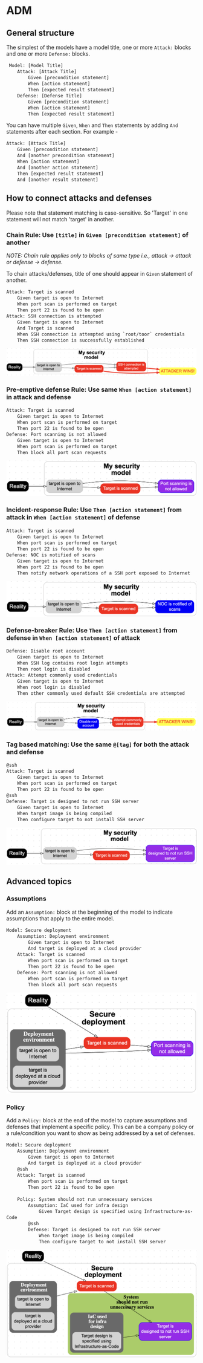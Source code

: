 # ADM

## General structure

The simplest of the models have a model title, one or more `Attack:` blocks and one or more `Defense:` blocks.

```
 Model: [Model Title]
    Attack: [Attack Title]
        Given [precondition statement]
        When [action statement]
        Then [expected result statement]
    Defense: [Defense Title]
        Given [precondition statement]
        When [action statement]
        Then [expected result statement]
```

You can have multiple `Given`, `When` and `Then` statements by adding `And` statements after each section. For example -
```
Attack: [Attack Title]
    Given [precondition statement]
    And [another precondition statement]
    When [action statement]
    And [another action statement]
    Then [expected result statement]
    And [another result statement]
```

## How to connect attacks and defenses

Please note that statement matching is case-sensitive. So 'Target' in one statement will not match 'target' in another.

### **Chain Rule**: Use `[title]` in `Given [precondition statement]` of another

*NOTE: Chain rule applies only to blocks of same type i.e., attack → attack or defense → defense.*

To chain attacks/defenses, title of one should appear in `Given` statement of another.

```
Attack: Target is scanned
    Given target is open to Internet
    When port scan is performed on target
    Then port 22 is found to be open
Attack: SSH connection is attempted
    Given target is open to Internet
    And Target is scanned
    When SSH connection is attempted using `root/toor` credentials
    Then SSH connection is successfully established
```
![attack-attack](doc/attack-attack.png)

### **Pre-emptive defense Rule**: Use same `When [action statement]` in attack and defense
```
Attack: Target is scanned
    Given target is open to Internet
    When port scan is performed on target
    Then port 22 is found to be open
Defense: Port scanning is not allowed
    Given target is open to Internet
    When port scan is performed on target
    Then block all port scan requests
```
![pre-emptive](doc/pre-emptive.png)

### **Incident-response Rule**: Use `Then [action statement]` from attack in `When [action statement]` of defense
```
Attack: Target is scanned
    Given target is open to Internet
    When port scan is performed on target
    Then port 22 is found to be open
Defense: NOC is notified of scans
    Given target is open to Internet
    When port 22 is found to be open
    Then notify network operations of a SSH port exposed to Internet
```
![incident-response](doc/incident-response.png)

### **Defense-breaker Rule**: Use `Then [action statement]` from defense in `When [action statement]` of attack
```
Defense: Disable root account
    Given target is open to Internet
    When SSH log contains root login attempts
    Then root login is disabled
Attack: Attempt commonly used credentials
    Given target is open to Internet
    When root login is disabled
    Then other commonly used default SSH credentials are attempted
```
![defense-breaker](doc/defense-breaker.png)

### **Tag based matching**: Use the same `@[tag]` for both the attack and defense
```
@ssh
Attack: Target is scanned
    Given target is open to Internet
    When port scan is performed on target
    Then port 22 is found to be open
@ssh
Defense: Target is designed to not run SSH server
    Given target is open to Internet
    When target image is being compiled
    Then configure target to not install SSH server
```
![tag-based](doc/tag-based.png)

## Advanced topics

### Assumptions

Add an `Assumption:` block at the beginning of the model to indicate assumptions that apply to the entire model.

```
Model: Secure deployment
    Assumption: Deployment environment
        Given target is open to Internet
        And target is deployed at a cloud provider
    Attack: Target is scanned
        When port scan is performed on target
        Then port 22 is found to be open
    Defense: Port scanning is not allowed
        When port scan is performed on target
        Then block all port scan requests
```
![assumption](doc/assumption.png)

### Policy

Add a `Policy:` block at the end of the model to capture assumptions and defenses that implement a specific policy. This can be a company policy or a rule/condition you want to show as being addressed by a set of defenses.

```
Model: Secure deployment
    Assumption: Deployment environment
        Given target is open to Internet
        And target is deployed at a cloud provider
    @ssh
    Attack: Target is scanned
        When port scan is performed on target
        Then port 22 is found to be open

    Policy: System should not run unnecessary services
        Assumption: IaC used for infra design
            Given Target design is specified using Infrastructure-as-Code 
        @ssh
        Defense: Target is designed to not run SSH server
            When target image is being compiled
            Then configure target to not install SSH server
```
![policy](doc/policy.png)